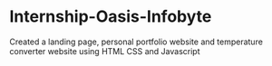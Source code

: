 # Internship-Oasis-Infobyte
Created a landing page, personal portfolio website and temperature converter website using HTML CSS and Javascript
